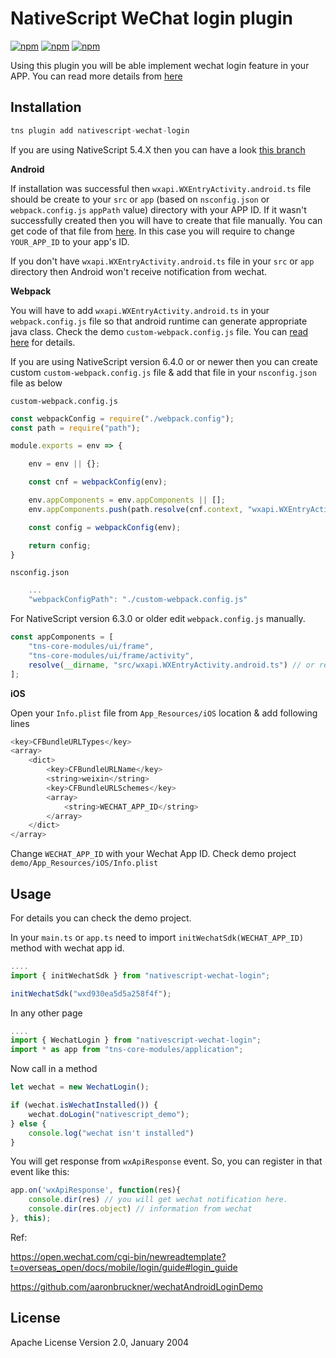 # NativeScript WeChat login plugin

[![npm](https://img.shields.io/npm/v/nativescript-wechat-login.svg)](https://www.npmjs.com/package/nativescript-wechat-login)
[![npm](https://img.shields.io/npm/dt/nativescript-wechat-login.svg?label=npm%20downloads)](https://www.npmjs.com/package/nativescript-wechat-login)
[![npm](https://img.shields.io/npm/dm/nativescript-wechat-login.svg)](https://www.npmjs.com/package/nativescript-wechat-login)

Using this plugin you will be able implement wechat login feature in your APP. You can read more details from [here](https://open.wechat.com/cgi-bin/newreadtemplate?t=overseas_open/docs/mobile/login/guide#login_guide) 


## Installation

```javascript
tns plugin add nativescript-wechat-login
```

If you are using NativeScript 5.4.X then you can have a look [this branch](https://github.com/jibon57/nativescript-wechat-login/tree/1.0.2)


**Android**

If installation was successful then `wxapi.WXEntryActivity.android.ts` file should be create to your `src` or `app` (based on `nsconfig.json` or `webpack.config.js` `appPath` value) directory with your APP ID. If it wasn't successfully created then you will have to create that file manually. You can get code of that file from [here](https://github.com/jibon57/nativescript-wechat-login/blob/master/src/wxapi.WXEntryActivity.android.ts). In this case you will require to change `YOUR_APP_ID` to your app's ID. 

If you don't have `wxapi.WXEntryActivity.android.ts` file in your `src` or `app` directory then Android won't receive notification from wechat.

**Webpack**

You will have to add `wxapi.WXEntryActivity.android.ts` in your `webpack.config.js` file so that android runtime can generate appropriate java class. Check the demo `custom-webpack.config.js` file. You can [read here](https://docs.nativescript.org/core-concepts/android-runtime/advanced-topics/extend-application-activity#extending-activity) for details.

If you are using NativeScript version 6.4.0 or or newer then you can create custom `custom-webpack.config.js` file & add that file in your `nsconfig.json` file as below

`custom-webpack.config.js`

```javascript
const webpackConfig = require("./webpack.config");
const path = require("path");

module.exports = env => {

    env = env || {};

    const cnf = webpackConfig(env);

    env.appComponents = env.appComponents || [];
    env.appComponents.push(path.resolve(cnf.context, "wxapi.WXEntryActivity.android.ts")); 

    const config = webpackConfig(env);

    return config;
}
```

`nsconfig.json`
```javascript
	...
	"webpackConfigPath": "./custom-webpack.config.js"
```

For NativeScript version 6.3.0 or older edit `webpack.config.js` manually.

```javascript
const appComponents = [
    "tns-core-modules/ui/frame",
    "tns-core-modules/ui/frame/activity",
    resolve(__dirname, "src/wxapi.WXEntryActivity.android.ts") // or resolve(__dirname, "app/wxapi.WXEntryActivity.android.ts") depends on nsconfig.json or webpack.config.js file's appPath value.
];
```

**iOS**

Open your `Info.plist` file from `App_Resources/iOS` location & add following lines

```javascript
<key>CFBundleURLTypes</key>
<array>
	<dict>
		<key>CFBundleURLName</key>
		<string>weixin</string>
		<key>CFBundleURLSchemes</key>
		<array>
			<string>WECHAT_APP_ID</string>
		</array>
	</dict>
</array>
```
Change `WECHAT_APP_ID` with your Wechat App ID. Check demo project `demo/App_Resources/iOS/Info.plist`

## Usage 

For details you can check the demo project.

In your `main.ts` or `app.ts` need to import `initWechatSdk(WECHAT_APP_ID)` method with wechat app id.

```javascript
....
import { initWechatSdk } from "nativescript-wechat-login";

initWechatSdk("wxd930ea5d5a258f4f");
```

In any other page

```javascript
....
import { WechatLogin } from "nativescript-wechat-login";
import * as app from "tns-core-modules/application";
```

Now call in a method

```javascript
let wechat = new WechatLogin();

if (wechat.isWechatInstalled()) {
    wechat.doLogin("nativescript_demo");
} else {
    console.log("wechat isn't installed")
}
```

You will get response from `wxApiResponse` event. So, you can register in that event like this:

```javascript
app.on('wxApiResponse', function(res){
	console.dir(res) // you will get wechat notification here.
	console.dir(res.object) // information from wechat
}, this);
```


Ref:

https://open.wechat.com/cgi-bin/newreadtemplate?t=overseas_open/docs/mobile/login/guide#login_guide

https://github.com/aaronbruckner/wechatAndroidLoginDemo
    
## License

Apache License Version 2.0, January 2004
